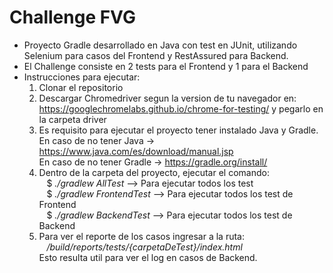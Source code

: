 # Challenge FVG

- Proyecto Gradle desarrollado en Java con test en JUnit, utilizando Selenium para casos del Frontend y RestAssured para
  Backend.
- El Challenge consiste en 2 tests para el Frontend y 1 para el Backend
- Instrucciones para ejecutar:
    1) Clonar el repositorio
    2) Descargar Chromedriver segun la version de tu navegador
       en: https://googlechromelabs.github.io/chrome-for-testing/ y pegarlo en la carpeta driver
    3) Es requisito para ejecutar el proyecto tener instalado Java y Gradle.<br>
       En caso de no tener Java -> https://www.java.com/es/download/manual.jsp <br>
       En caso de no tener Gradle -> https://gradle.org/install/
    4) Dentro de la carpeta del proyecto, ejecutar el comando: <br>
       &nbsp;&nbsp; \$ *./gradlew AllTest* --> Para ejecutar todos los test <br>
       &nbsp;&nbsp; \$ *./gradlew FrontendTest* --> Para ejecutar todos los test de Frontend <br>
       &nbsp;&nbsp; \$ *./gradlew BackendTest* --> Para ejecutar todos los test de Backend
  5) Para ver el reporte de los casos ingresar a la ruta: <br>
     &nbsp;&nbsp; */build/reports/tests/{carpetaDeTest}/index.html* <br>
     Esto resulta util para ver el log en casos de Backend.   
